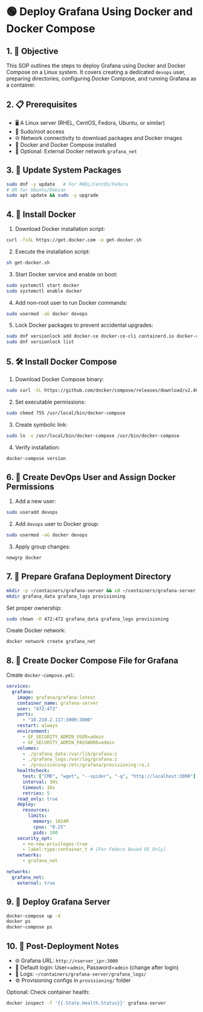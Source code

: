 # 🟢 Deploy Grafana Using Docker and Docker Compose

## 1. 🎯 Objective
This SOP outlines the steps to deploy Grafana using Docker and Docker Compose on a Linux system. It covers creating a dedicated `devops` user, preparing directories, configuring Docker Compose, and running Grafana as a container.

## 2. 📋 Prerequisites
- 🖥️ A Linux server (RHEL, CentOS, Fedora, Ubuntu, or similar)  
- 🔑 Sudo/root access  
- 🌐 Network connectivity to download packages and Docker images  
- 🐳 Docker and Docker Compose installed  
- 🌉 Optional: External Docker network `grafana_net`

## 3. 🔄 Update System Packages
```bash
sudo dnf -y update   # For RHEL/CentOS/Fedora
# OR for Ubuntu/Debian
sudo apt update && sudo -y upgrade
```

## 4. 🐳 Install Docker
1. Download Docker installation script:
```bash
curl -fsSL https://get.docker.com -o get-docker.sh
```
2. Execute the installation script:
```bash
sh get-docker.sh
```
3. Start Docker service and enable on boot:
```bash
sudo systemctl start docker
sudo systemctl enable docker
```
4. Add non-root user to run Docker commands:
```bash
sudo usermod -aG docker devops
```
5. Lock Docker packages to prevent accidental upgrades:
```bash
sudo dnf versionlock add docker-ce docker-ce-cli containerd.io docker-compose-plugin
sudo dnf versionlock list
```

## 5. 🛠️ Install Docker Compose
1. Download Docker Compose binary:
```bash
sudo curl -SL https://github.com/docker/compose/releases/download/v2.40.0/docker-compose-linux-x86_64 -o /usr/local/bin/docker-compose
```
2. Set executable permissions:
```bash
sudo chmod 755 /usr/local/bin/docker-compose
```
3. Create symbolic link:
```bash
sudo ln -s /usr/local/bin/docker-compose /usr/bin/docker-compose
```
4. Verify installation:
```bash
docker-compose version
```

## 6. 👤 Create DevOps User and Assign Docker Permissions
1. Add a new user:
```bash
sudo useradd devops
```
2. Add `devops` user to Docker group:
```bash
sudo usermod -aG docker devops
```
3. Apply group changes:
```bash
newgrp docker
```

## 7. 📂 Prepare Grafana Deployment Directory
```bash
mkdir -p ~/containers/grafana-server && cd ~/containers/grafana-server
mkdir grafana_data grafana_logs provisioning
```
Set proper ownership:
```bash
sudo chown -R 472:472 grafana_data grafana_logs provisioning
```
Create Docker network:
```bash
docker network create grafana_net
```

## 8. 📄 Create Docker Compose File for Grafana
Create `docker-compose.yml`:
```yaml
services:
  grafana:
    image: grafana/grafana:latest
    container_name: grafana-server
    user: "472:472"
    ports:
      - "10.210.2.117:3000:3000"
    restart: always
    environment:
      - GF_SECURITY_ADMIN_USER=admin
      - GF_SECURITY_ADMIN_PASSWORD=admin
    volumes:
      - ./grafana_data:/var/lib/grafana:z
      - ./grafana_logs:/var/log/grafana:z
      - ./provisioning:/etc/grafana/provisioning:ro,z
    healthcheck:
      test: ["CMD", "wget", "--spider", "-q", "http://localhost:3000"]
      interval: 30s
      timeout: 10s
      retries: 5
    read_only: true
    deploy:
      resources:
        limits:
          memory: 1024M
          cpus: "0.25"
          pids: 100
    security_opt:
      - no-new-privileges:true
      - label:type:container_t # [For Fedora Based OS Only]
    networks:
      - grafana_net

networks:
  grafana_net:
    external: true
```

## 9. 🚀 Deploy Grafana Server
```bash
docker-compose up -d
docker ps
docker-compose ps
```

## 10. 📌 Post-Deployment Notes
- 🌐 Grafana URL: `http://<server_ip>:3000`  
- 🔑 Default login: User=`admin`, Password=`admin` (change after login)  
- 📄 Logs: `~/containers/grafana-server/grafana_logs/`  
- ⚙️ Provisioning configs in `provisioning/` folder

Optional: Check container health:
```bash
docker inspect -f '{{.State.Health.Status}}' grafana-server
```

